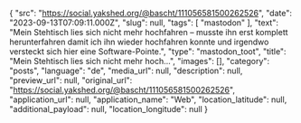 {
  "src": "https://social.yakshed.org/@bascht/111056581500262526",
  "date": "2023-09-13T07:09:11.000Z",
  "slug": null,
  "tags": [
    "mastodon"
  ],
  "text": "Mein Stehtisch lies sich nicht mehr hochfahren – musste ihn erst komplett herunterfahren damit ich ihn wieder hochfahren konnte und irgendwo versteckt sich hier eine Software-Pointe.",
  "type": "mastodon_toot",
  "title": "Mein Stehtisch lies sich nicht mehr hoch…",
  "images": [],
  "category": "posts",
  "language": "de",
  "media_url": null,
  "description": null,
  "preview_url": null,
  "original_url": "https://social.yakshed.org/@bascht/111056581500262526",
  "application_url": null,
  "application_name": "Web",
  "location_latitude": null,
  "additional_payload": null,
  "location_longitude": null
}